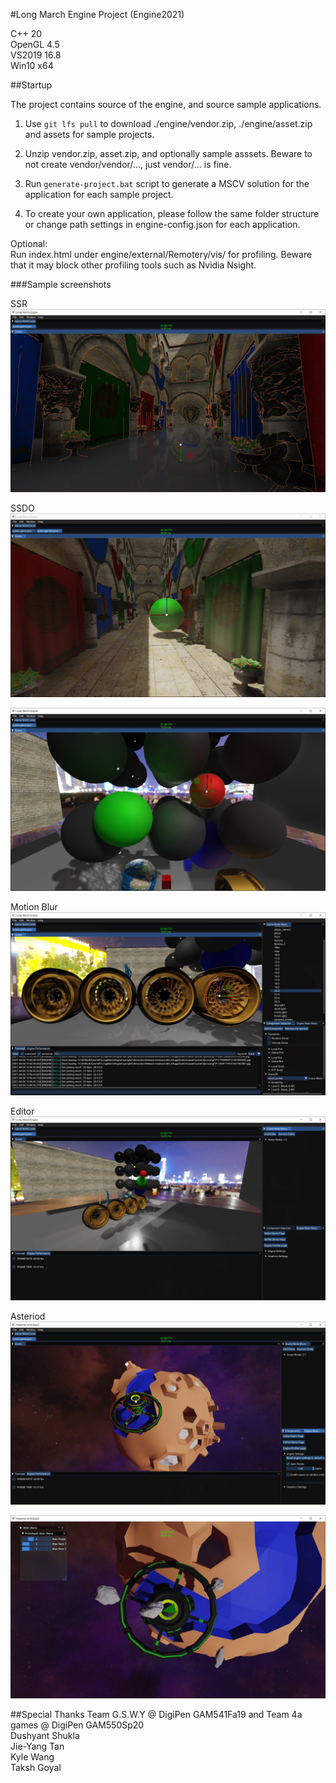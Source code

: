 #Long March Engine Project (Engine2021)

C++ 20 <br/>
OpenGL 4.5 <br/>
VS2019 16.8 <br/>
Win10 x64 <br/>

##Startup

The project contains source of the engine, and source sample applications.

1. Use `git lfs pull` to download ./engine/vendor.zip, ./engine/asset.zip and assets for sample projects.

2. Unzip vendor.zip, asset.zip, and optionally sample asssets. Beware to not create vendor/vendor/..., just vendor/... is fine.

3. Run `generate-project.bat` script to generate a MSCV solution for the application for each sample project.

4. To create your own application, please follow the same folder structure or change path settings in engine-config.json for each application. 

Optional: <br/>
Run index.html under engine/external/Remotery/vis/ for profiling. Beware that it may block other profiling tools such as Nvidia Nsight. 


###Sample screenshots

SSR
![demo_ssr](./samples/screenshots/demo_ssr.jpg)

SSDO
![demo_ssdo](./samples/screenshots/demo_ssdo.jpg)

![demo_ssdo_2](./samples/screenshots/demo_ssdo_2.jpg)

Motion Blur
![demo_motionblur](./samples/screenshots/demo_motionblur.png)

Editor
![demo_editor](./samples/screenshots/demo_editor.png)

Asteriod
![Asteriod_editor](./samples/screenshots/Asteriod_editor.png)

![Asteriod_gameplay](./samples/screenshots/Asteriod_gameplay.jpg)

##Special Thanks
Team G.S.W.Y @ DigiPen GAM541Fa19 and Team 4a games @ DigiPen GAM550Sp20 <br/>
Dushyant Shukla <br/>
Jie-Yang Tan <br/>
Kyle Wang <br/>
Taksh Goyal <br/>




